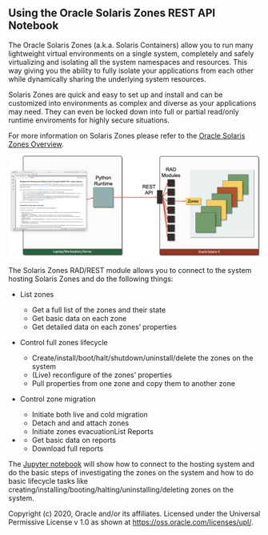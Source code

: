 ## Using the Oracle Solaris Zones REST API Notebook

The Oracle Solaris Zones (a.k.a. Solaris Containers) allow you to run many lightweight virtual environments on a single system, completely and safely virtualizing and isolating all the system namespaces and resources. This way giving you the ability to fully isolate your applications from each other while dynamically sharing the underlying system resources. 

Solaris Zones are quick and easy to set up and install and can be customized into environments as complex and diverse as your applications may need. They can even be locked down into full or partial read/only runtime enviroments for highly secure situations.

For more information on Solaris Zones please refer to the [Oracle Solaris Zones Overview](https://docs.oracle.com/cd/E37838_01/html/E61037/zonesoverview.html).

![Compliance_REST_API_Jupyter](../Images/Zones_REST_API_Jupyter.png)

The Solaris Zones RAD/REST module allows you to connect to the system hosting Solaris Zones and do the following things:

- List zones
  
  - Get a full list of the zones and their state
  - Get basic data on each zone
  - Get detailed data on each zones’ properties
  
- Control full zones lifecycle
  
  - Create/install/boot/halt/shutdown/uninstall/delete the zones on the system
  - (Live) reconfigure of the zones’ properties 
  - Pull properties from one zone and copy them to another zone
  
- Control zone migration

  - Initiate both live and cold migration
  - Detach and and attach zones
  - Initiate zones evacuationList Reports

- - Get basic data on reports
  - Download full reports
  
  

The [Jupyter notebook](rad_rest_zones_basic.ipynb) will show how to connect to the hosting system and do the basic steps of investigating the zones on the system and how to do basic lifecycle tasks like creating/installing/booting/halting/uninstalling/deleting zones on the system.

Copyright (c) 2020, Oracle and/or its affiliates. Licensed under the Universal Permissive License v 1.0 as shown at <https://oss.oracle.com/licenses/upl/>.